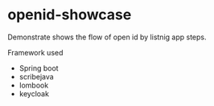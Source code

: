 # openid-showcase
Demonstrate shows the flow of open id by listnig app steps.

Framework used <br>
<ul> <li>Spring boot</li>
<li>scribejava</li>
<li>lombook</li>
<li>keycloak</li>
</ul>
